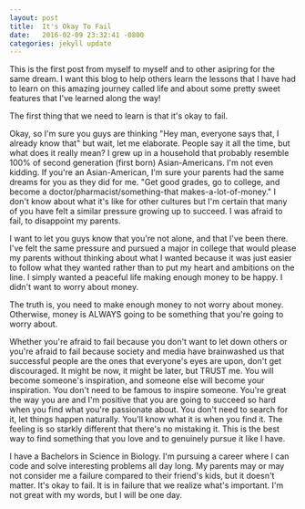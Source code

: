 ```yaml
---
layout: post
title:  It's Okay To Fail
date:   2016-02-09 23:32:41 -0800
categories: jekyll update
---
```


This is the first post from myself to myself and to other asipring for the same dream. I want this blog to help others learn the lessons that I have had to learn on this amazing journey called life and about some pretty sweet features that I've learned along the way!

The first thing that we need to learn is that it's okay to fail. 

Okay, so I'm sure you guys are thinking "Hey man, everyone says that, I already know that" but wait, let me elaborate. People say it all the time, but what does it really mean? I grew up in a household that probably resemble 100% of second generation (first born) Asian-Americans. I'm not even kidding. If you're an Asian-American, I'm sure your parents had the same dreams for you as they did for me. "Get good grades, go to college, and become a doctor/pharmacist/something-that makes-a-lot-of-money." I don't know about what it's like for other cultures but I'm certain that many of you have felt a similar pressure growing up to succeed. I was afraid to fail, to disappoint my parents. 

I want to let you guys know that you're not alone, and that I've been there. I've felt the same pressure and pursued a major in college that would please my parents without thinking about what I wanted because it was just easier to follow what they wanted rather than to put my heart and ambitions on the line. I simply wanted a peaceful life making enough money to be happy. I didn't want to worry about money. 

The truth is, you need to make enough money to not worry about money. Otherwise, money is ALWAYS going to be something that you're going to worry about.

Whether you're afraid to fail because you don't want to let down others or you're afraid to fail because society and media have brainwashed us that successful people are the ones that everyone's eyes are upon, don't get discouraged. It might be now, it might be later, but TRUST me. You will become someone's inspiration, and someone else will become your inspiration. You don't need to be famous to inspire someone. You're great the way you are and I'm positive that you are going to succeed so hard when you find what you're passionate about. You don't need to search for it, let things happen naturally. You'll know what it is when you find it. The feeling is so starkly different that there's no mistaking it. This is the best way to find something that you love and to genuinely pursue it like I have. 

I have a Bachelors in Science in Biology. I'm pursuing a career where I can code and solve interesting problems all day long. My parents may or may not consider me a failure compared to their friend's kids, but it doesn't matter. It's okay to fail. It is in failure that we realize what's important. I'm not great with my words, but I will be one day. 